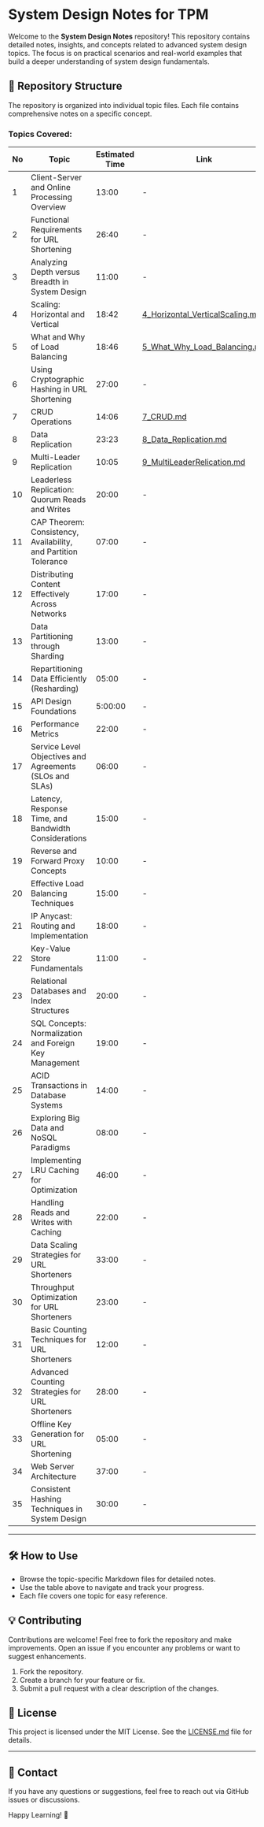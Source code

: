 # System Design Notes for TPM

Welcome to the **System Design Notes** repository! This repository contains detailed notes, insights, and concepts related to advanced system design topics. The focus is on practical scenarios and real-world examples that build a deeper understanding of system design fundamentals.

## 📂 Repository Structure

The repository is organized into individual topic files. Each file contains comprehensive notes on a specific concept.

### Topics Covered:

| No | Topic                                                      | Estimated Time | Link                                                                                 |
| -- | ---------------------------------------------------------- | ------------- | ------------------------------------------------------------------------------------ |
| 1  | Client-Server and Online Processing Overview                | 13:00          | -                                                                                   |
| 2  | Functional Requirements for URL Shortening                  | 26:40          | -                                                                                   |
| 3  | Analyzing Depth versus Breadth in System Design              | 11:00          | -                                                                                   |
| 4  | Scaling: Horizontal and Vertical                            | 18:42          | [4_Horizontal_VerticalScaling.md](./4_Horizontal_VerticalScaling.md)                   |
| 5  | What and Why of Load Balancing                              | 18:46          | [5_What_Why_Load_Balancing.md](./5_What_Why_Load_Balancing.md)                         |
| 6  | Using Cryptographic Hashing in URL Shortening               | 27:00          | -                                                                                   |
| 7  | CRUD Operations                                             | 14:06          | [7_CRUD.md](./7_CRUD.md)                                                              |
| 8  | Data Replication                                            | 23:23          | [8_Data_Replication.md](./8_Data_Replication.md)                                       |
| 9  | Multi-Leader Replication                                    | 10:05          | [9_MultiLeaderRelication.md](./9_MultiLeaderRelication.md)                             |
| 10 | Leaderless Replication: Quorum Reads and Writes              | 20:00          | -                                                                                   |
| 11 | CAP Theorem: Consistency, Availability, and Partition Tolerance | 07:00       | -                                                                                   |
| 12 | Distributing Content Effectively Across Networks            | 17:00          | -                                                                                   |
| 13 | Data Partitioning through Sharding                          | 13:00          | -                                                                                   |
| 14 | Repartitioning Data Efficiently (Resharding)                | 05:00          | -                                                                                   |
| 15 | API Design Foundations                                      | 5:00:00        | -                                                                                   |
| 16 | Performance Metrics                                         | 22:00          | -                                                                                   |
| 17 | Service Level Objectives and Agreements (SLOs and SLAs)      | 06:00          | -                                                                                   |
| 18 | Latency, Response Time, and Bandwidth Considerations         | 15:00          | -                                                                                   |
| 19 | Reverse and Forward Proxy Concepts                          | 10:00          | -                                                                                   |
| 20 | Effective Load Balancing Techniques                         | 15:00          | -                                                                                   |
| 21 | IP Anycast: Routing and Implementation                      | 18:00          | -                                                                                   |
| 22 | Key-Value Store Fundamentals                                | 11:00          | -                                                                                   |
| 23 | Relational Databases and Index Structures                   | 20:00          | -                                                                                   |
| 24 | SQL Concepts: Normalization and Foreign Key Management      | 19:00          | -                                                                                   |
| 25 | ACID Transactions in Database Systems                       | 14:00          | -                                                                                   |
| 26 | Exploring Big Data and NoSQL Paradigms                      | 08:00          | -                                                                                   |
| 27 | Implementing LRU Caching for Optimization                   | 46:00          | -                                                                                   |
| 28 | Handling Reads and Writes with Caching                      | 22:00          | -                                                                                   |
| 29 | Data Scaling Strategies for URL Shorteners                  | 33:00          | -                                                                                   |
| 30 | Throughput Optimization for URL Shorteners                  | 23:00          | -                                                                                   |
| 31 | Basic Counting Techniques for URL Shorteners                | 12:00          | -                                                                                   |
| 32 | Advanced Counting Strategies for URL Shorteners             | 28:00          | -                                                                                   |
| 33 | Offline Key Generation for URL Shortening                   | 05:00          | -                                                                                   |
| 34 | Web Server Architecture                                     | 37:00          | -                                                                                   |
| 35 | Consistent Hashing Techniques in System Design              | 30:00          | -                                                                                   |

---

## 🛠️ How to Use

- Browse the topic-specific Markdown files for detailed notes.
- Use the table above to navigate and track your progress.
- Each file covers one topic for easy reference.

## 💡 Contributing

Contributions are welcome! Feel free to fork the repository and make improvements. Open an issue if you encounter any problems or want to suggest enhancements.

1. Fork the repository.
2. Create a branch for your feature or fix.
3. Submit a pull request with a clear description of the changes.

## 📑 License

This project is licensed under the MIT License. See the [LICENSE.md](LICENSE.md) file for details.

---

## 💬 Contact

If you have any questions or suggestions, feel free to reach out via GitHub issues or discussions.

Happy Learning! 🚀
